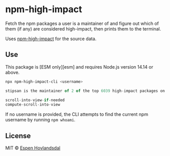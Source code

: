 # npm-high-impact

Fetch the npm packages a user is a maintainer of and figure out which of them (if any) are considered high-impact, then prints them to the terminal.

Uses [npm-high-impact](https://github.com/wooorm/npm-high-impact) for the source data.

## Use

This package is [ESM only][esm] and requires Node.js version 14.14 or above.

```sh
npx npm-high-impact-cli <username>
```

```js
stipsan is the maintainer of 2 of the top 6039 high-impact packages on npm:

scroll-into-view-if-needed
compute-scroll-into-view
```

If no username is provided, the CLI attempts to find the current npm username by running `npm whoami`.

## License

MIT © [Espen Hovlandsdal](https://espen.codes/)
